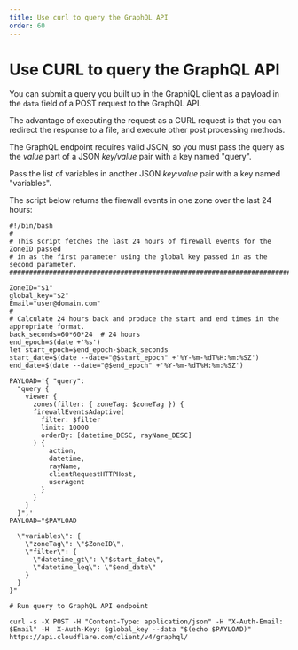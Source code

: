 ```yaml
---
title: Use curl to query the GraphQL API
order: 60
---
```


# Use CURL to query the GraphQL API

You can submit a query you built up in the GraphiQL client as a payload in the `data` field of a POST request to the GraphQL API.

The advantage of executing the request as a CURL request is that you can redirect the response to a file, and execute other post processing methods.

The GraphQL endpoint requires valid JSON, so you must pass the query as the _value_ part of a JSON _key/value_ pair with a key named "query".

Pass the list of variables in another JSON _key:value_ pair with a key named "variables".

The script below returns the firewall events in one zone over the last 24 hours:

```
#!/bin/bash
#
# This script fetches the last 24 hours of firewall events for the ZoneID passed
# in as the first parameter using the global key passed in as the second parameter.
######################################################################################
 
ZoneID="$1"
global_key="$2"
Email="user@domain.com"
#
# Calculate 24 hours back and produce the start and end times in the appropriate format.
back_seconds=60*60*24  # 24 hours
end_epoch=$(date +'%s')
let start_epoch=$end_epoch-$back_seconds
start_date=$(date --date="@$start_epoch" +'%Y-%m-%dT%H:%m:%SZ')
end_date=$(date --date="@$end_epoch" +'%Y-%m-%dT%H:%m:%SZ')
 
PAYLOAD='{ "query":
  "query {
    viewer {
      zones(filter: { zoneTag: $zoneTag }) {
      firewallEventsAdaptive(
        filter: $filter
        limit: 10000
        orderBy: [datetime_DESC, rayName_DESC]
      ) {
          action,
          datetime,
          rayName,
          clientRequestHTTPHost,
          userAgent
        }
      }
    }
  }",'
PAYLOAD="$PAYLOAD

  \"variables\": {
    \"zoneTag\": \"$ZoneID\",
    \"filter\": {
      \"datetime_gt\": \"$start_date\",
      \"datetime_leq\": \"$end_date\"
    }
  }
}"

# Run query to GraphQL API endpoint

curl -s -X POST -H "Content-Type: application/json" -H "X-Auth-Email: $Email" -H  X-Auth-Key: $global_key --data "$(echo $PAYLOAD)" https://api.cloudflare.com/client/v4/graphql/
```
